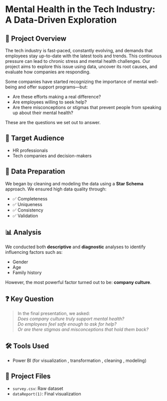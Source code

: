 # Mental Health in the Tech Industry: A Data-Driven Exploration

## 🧠 Project Overview
The tech industry is fast-paced, constantly evolving, and demands that employees stay up-to-date with the latest tools and trends. This continuous pressure can lead to chronic stress and mental health challenges. Our project aims to explore this issue using data, uncover its root causes, and evaluate how companies are responding.

Some companies have started recognizing the importance of mental well-being and offer support programs—but:

- Are these efforts making a real difference?
- Are employees willing to seek help?
- Are there misconceptions or stigmas that prevent people from speaking up about their mental health?

These are the questions we set out to answer.

## 👥 Target Audience
- HR professionals  
- Tech companies and decision-makers

## 🧹 Data Preparation
We began by cleaning and modeling the data using a **Star Schema** approach. We ensured high data quality through:

- ✅ Completeness  
- ✅ Uniqueness  
- ✅ Consistency  
- ✅ Validation  

## 📊 Analysis
We conducted both **descriptive** and **diagnostic** analyses to identify influencing factors such as:

- Gender  
- Age  
- Family history  

However, the most powerful factor turned out to be: **company culture**.

## ❓ Key Question
> In the final presentation, we asked:  
> _Does company culture truly support mental health?_  
> _Do employees feel safe enough to ask for help?_  
> _Or are there stigmas and misconceptions that hold them back?_

## 🛠️ Tools Used
- Power BI  (for visualization , transformation , cleaning , modeling)

## 📁 Project Files
- `survey.csv`: Raw dataset    
- `dataReport(1)`: Final visualization

